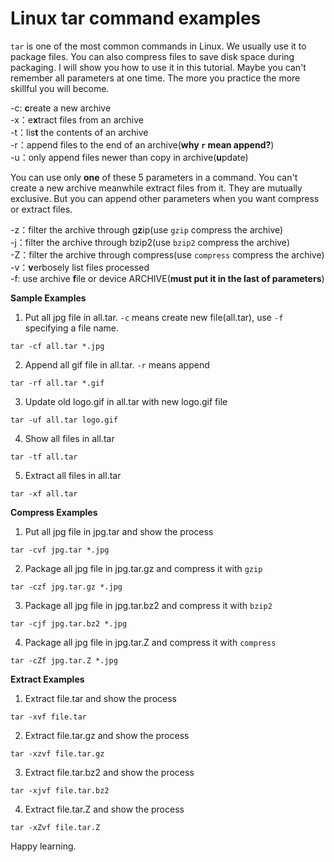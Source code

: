 # Linux tar command examples
``tar`` is one of the most common commands in Linux. We usually use it to
package files. You can also compress files to save disk space during packaging.
I will show you how to use it in this tutorial. Maybe you can't remember
all parameters at one time. The more you practice the more skillful you 
will become.

-c: **c**reate a new archive  
-x：e**x**tract files from an archive  
-t：lis**t** the contents of an archive  
-r：append files to the end of an archive(**why ``r`` mean append?**)  
-u：only append files newer than copy in archive(**u**pdate)  

You can use only **one** of these 5 parameters in a command. You can't create
a new archive meanwhile extract files from it. They are mutually exclusive.
But you can append other parameters when you want compress or extract files.

-z：filter the archive through g**z**ip(use ``gzip`` compress the archive)  
-j：filter the archive through bzip2(use ``bzip2`` compress the archive)  
-Z：filter the archive through compress(use ``compress`` compress the archive)  
-v：**v**erbosely list files processed  
-f: use archive **f**ile or device ARCHIVE(**must put it in the last of parameters**)  

**Sample Examples**

1. Put all jpg file in all.tar. ``-c`` means create new file(all.tar), use ``-f`` specifying a file name. 
```
tar -cf all.tar *.jpg
```
2. Append all gif file in all.tar. ``-r`` means append
```
tar -rf all.tar *.gif
```
3. Update old logo.gif in all.tar with new logo.gif file 
```
tar -uf all.tar logo.gif
```
4. Show all files in all.tar
```
tar -tf all.tar
```
5. Extract all files in all.tar
```
tar -xf all.tar
```

**Compress Examples**

1. Put all jpg file in jpg.tar and show the process
```
tar -cvf jpg.tar *.jpg
```
2. Package all jpg file in jpg.tar.gz and compress it with ``gzip``
```
tar -czf jpg.tar.gz *.jpg
```
3. Package all jpg file in jpg.tar.bz2 and compress it with ``bzip2``
```
tar -cjf jpg.tar.bz2 *.jpg
```
4. Package all jpg file in jpg.tar.Z and compress it with ``compress``
```
tar -cZf jpg.tar.Z *.jpg
```

**Extract Examples**

1. Extract file.tar and show the process
```
tar -xvf file.tar
```
2. Extract file.tar.gz and show the process
```
tar -xzvf file.tar.gz
```
3. Extract file.tar.bz2 and show the process
```
tar -xjvf file.tar.bz2
```
4. Extract file.tar.Z and show the process
```
tar -xZvf file.tar.Z
```

Happy learning.